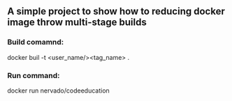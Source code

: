 ## A simple project to show how to reducing docker image throw multi-stage builds

### Build comamnd:

docker buil -t <user_name/><tag_name> .

### Run command:

docker run nervado/codeeducation
